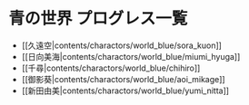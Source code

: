 # 青の世界 プログレス一覧

* [[久遠空|contents/charactors/world_blue/sora_kuon]]
* [[日向美海|contents/charactors/world_blue/miumi_hyuga]]
* [[千尋|contents/charactors/world_blue/chihiro]]
* [[御影葵|contents/charactors/world_blue/aoi_mikage]]
* [[新田由美|contents/charactors/world_blue/yumi_nitta]]
